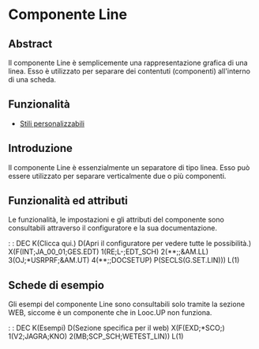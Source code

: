 # Componente Line

## Abstract

Il componente Line è semplicemente una rappresentazione grafica di una linea.
Esso è utilizzato per separare dei contentuti (componenti) all'interno di una scheda.


## Funzionalità
- [Stili personalizzabili](Sorgenti/DOC/TA/B£AMO/LOCLIN_F01)

## Introduzione
Il componente Line è essenzialmente un separatore di tipo linea.
Esso può essere utilizzato per separare verticalmente due o più componenti.

## Funzionalità ed attributi
Le funzionalità, le impostazioni e gli attributi del componente sono consultabili attraverso il configuratore e la sua documentazione.

 :  : DEC K(Clicca qui.) D(Apri il configuratore per vedere tutte le possibilità.) X(F(INT;JA_00_01;GES.EDT) 1(RE;L-;EDT_SCH) 2(\*\*;;&AM.LL) 3(OJ;\*USRPRF;&AM.UT) 4(\*\*;;DOCSETUP) P(SECLS(G.SET.LIN))) L(1)

## Schede di esempio
Gli esempi del componente Line sono consultabili solo tramite la sezione WEB, siccome è un componente che in Looc.UP non funziona.

 :  : DEC K(Esempi) D(Sezione specifica per il web) X(F(EXD;\*SCO;) 1(V2;JAGRA;KNO) 2(MB;SCP_SCH;WETEST_LIN)) L(1)
